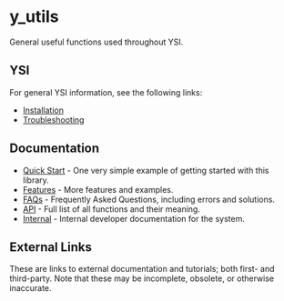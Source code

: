 # y_utils

General useful functions used throughout YSI.

## YSI

For general YSI information, see the following links:

* [Installation](../installation.md)
* [Troubleshooting](../troubleshooting.md)

## Documentation

* [Quick Start](y_utils/quick-start.md) - One very simple example of getting started with this library.
* [Features](y_utils/features.md) - More features and examples.
* [FAQs](y_utils/faqs.md) - Frequently Asked Questions, including errors and solutions.
* [API](y_utils/api.md) - Full list of all functions and their meaning.
* [Internal](y_utils/internal.md) - Internal developer documentation for the system.

## External Links

These are links to external documentation and tutorials; both first- and third-party.  Note that these may be incomplete, obsolete, or otherwise inaccurate.

